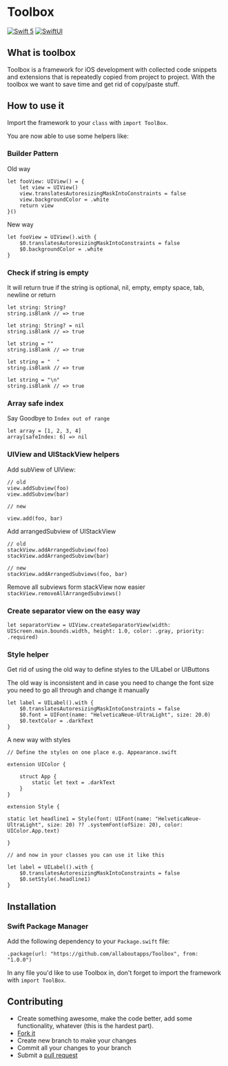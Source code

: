 # Toolbox

[![Swift 5](https://img.shields.io/badge/swift5-Swift5-orange)](https://developer.apple.com/swift)
[![SwiftUI](https://img.shields.io/badge/swiftUI-SwiftUI%20Ready-blue)](https://developer.apple.com/xcode/swiftui/)

## What is toolbox

Toolbox is a framework for iOS development with collected code snippets and extensions that is repeatedly copied from project to project. With the toolbox we want to save time and get rid of copy/paste stuff.

## How to use it

Import the framework to your  `class` with `import ToolBox`.

You are now able to use some helpers like:

### Builder Pattern

Old way
```
let fooView: UIView() = { 
    let view = UIView()
    view.translatesAutoresizingMaskIntoConstraints = false
    view.backgroundColor = .white
    return view
}()
```
New way
```
let fooView = UIView().with { 
    $0.translatesAutoresizingMaskIntoConstraints = false
    $0.backgroundColor = .white
}
```

### Check if string is empty

It will return true if the string is optional, nil, empty, empty space, tab, newline or return

```
let string: String?
string.isBlank // => true

let string: String? = nil
string.isBlank // => true

let string = ""
string.isBlank // => true

let string = "  "
string.isBlank // => true

let string = "\n"
string.isBlank // => true
```

### Array safe index

Say Goodbye to `Index out of range`
```
let array = [1, 2, 3, 4]
array[safeIndex: 6] => nil
```

### UIView and UIStackView helpers

Add subView of UIView:

```
// old
view.addSubview(foo)
view.addSubview(bar)

// new

view.add(foo, bar)
```

Add arrangedSubview of UIStackView

```
// old
stackView.addArrangedSubview(foo)
stackView.addArrangedSubview(bar)

// new
stackView.addArrangedSubviews(foo, bar)
```

Remove all subviews form stackView now easier
`stackView.removeAllArrangedSubviews()`

### Create separator view on the easy way

```
let separatorView = UIView.createSeparatorView(width: UIScreen.main.bounds.width, height: 1.0, color: .gray, priority: .required)
```

### Style helper

Get rid of using the old way to define styles to the UILabel or UIButtons

The old way is inconsistent and in case you need to change the font size you need to go all through and change it manually
```
let label = UILabel().with {
    $0.translatesAutoresizingMaskIntoConstraints = false
    $0.font = UIFont(name: "HelveticaNeue-UltraLight", size: 20.0)
    $0.textColor = .darkText
}
```

A new way with styles
```
// Define the styles on one place e.g. Appearance.swift

extension UIColor {

    struct App {
        static let text = .darkText
    }
}

extension Style {

static let headline1 = Style(font: UIFont(name: "HelveticaNeue-UltraLight", size: 20) ?? .systemFont(ofSize: 20), color: UIColor.App.text)

}

// and now in your classes you can use it like this

let label = UILabel().with {
    $0.translatesAutoresizingMaskIntoConstraints = false
    $0.setStyle(.headline1)
}

```


## Installation

### Swift Package Manager

Add the following dependency to your `Package.swift` file:

```
.package(url: "https://github.com/allaboutapps/Toolbox", from: "1.0.0")
```
In any file you'd like to use Toolbox in, don't forget to import the framework with `import ToolBox`.

## Contributing

* Create something awesome, make the code better, add some functionality,
  whatever (this is the hardest part).
* [Fork it](http://help.github.com/forking/)
* Create new branch to make your changes
* Commit all your changes to your branch
* Submit a [pull request](http://help.github.com/pull-requests/)
